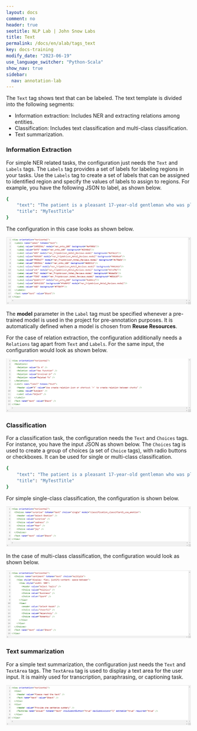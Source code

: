 ```yaml
---
layout: docs
comment: no
header: true
seotitle: NLP Lab | John Snow Labs
title: Text
permalink: /docs/en/alab/tags_text
key: docs-training
modify_date: "2023-06-19"
use_language_switcher: "Python-Scala"
show_nav: true
sidebar:
  nav: annotation-lab
---
```


The `Text` tag shows text that can be labeled. The text template is divided into the following segments:
- Information extraction: Includes NER and extracting relations among entities.
- Classification: Includes text classification and multi-class classification.
- Text summarization.

### Information Extraction

For simple NER related tasks, the configuration just needs the `Text` and `Labels` tags. The `Labels` tag provides a set of labels for labeling regions in your tasks. Use the `Labels` tag to create a set of labels that can be assigned to identified region and specify the values of labels to assign to regions. For example, you have the following JSON to label, as shown below.

```bash
{
    "text": "The patient is a pleasant 17-year-old gentleman who was playing basketball today in gym. Two hours prior to presentation, he started to fall and someone stepped on his ankle and kind of twisted his right ankle and he cannot bear weight on it now. It hurts to move or bear weight. No other injuries noted. He does not think he has had injuries to his ankle in the past. He was given adderall and accutane.",
    "title": "MyTestTitle"
}
```
The configuration in this case looks as shown below.

![NER-labels](/assets/images/annotation_lab/xml-tags/NER_labels.png)

The **model** parameter in the `Label` tag must be specified whenever a pre-trained model is used in the project for pre-annotation purposes. It is automatically defined when a model is chosen from **Reuse Resources**.

For the case of relation extraction, the configuration additionally needs a `Relations` tag apart from `Text` and `Labels`. For the same input, the configuration would look as shown below.

![Relations-extraction](/assets/images/annotation_lab/xml-tags/relation_extraction.png)

### Classification

For a classification task, the configuration needs the `Text` and `Choices` tags. For instance, you have the input JSON as shown below. The `Choices` tag is used to create a group of choices (a set of `Choice` tags), with radio buttons or checkboxes. It can be used for single or multi-class classification.

```bash
{
    "text": "The patient is a pleasant 17-year-old gentleman who was playing basketball today in gym. Two hours prior to presentation, he started to fall and someone stepped on his ankle and kind of twisted his right ankle and he cannot bear weight on it now. It hurts to move or bear weight. No other injuries noted. He does not think he has had injuries to his ankle in the past. He was given adderall and accutane.",
    "title": "MyTestTitle"
}
```

For simple single-class classification, the configuration is shown below.

![Classification](/assets/images/annotation_lab/xml-tags/classification.png)

In the case of multi-class classification, the configuration would look as shown below.

![multi-class](/assets/images/annotation_lab/xml-tags/multi-class-classification.png)

### Text summarization

For a simple text summarization, the configuration just needs the `Text` and `TextArea` tags. The `TextArea` tag is used to display a text area for the user input. It is mainly used for transcription, paraphrasing, or captioning task.

![Text-summarization](/assets/images/annotation_lab/xml-tags/text_summarization.png)
